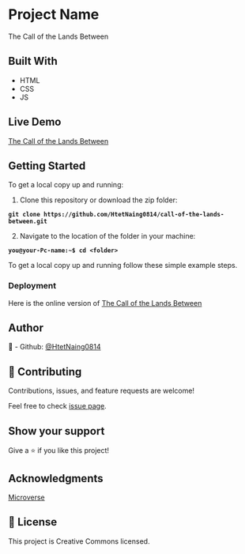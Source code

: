 # Project Name
The Call of the Lands Between

## Built With
- HTML
- CSS
- JS

## Live Demo

[The Call of the Lands Between](https://htetnaing0814.github.io/call-of-the-lands-between/)

## Getting Started

To get a local copy up and running:

1. Clone this repository or download the zip folder:

**``git clone https://github.com/HtetNaing0814/call-of-the-lands-between.git``**

2. Navigate to the location of the folder in your machine:

**``you@your-Pc-name:~$ cd <folder>``**

To get a local copy up and running follow these simple example steps.

### Deployment

Here is the online version of [The Call of the Lands Between](https://github.com/HtetNaing0814/call-of-the-lands-between/)

## Author
👤 - Github: [@HtetNaing0814](https://github.com/HtetNaing0814/call-of-the-lands-between/)

## 🤝 Contributing
Contributions, issues, and feature requests are welcome!

Feel free to check [issue page](https://github.com/HtetNaing0814/call-of-the-lands-between/issues).

## Show your support
Give a ⭐️ if you like this project!

## Acknowledgments
[Microverse](https://bit.ly/MicroverseTN)

## 📝 License
This project is Creative Commons licensed.